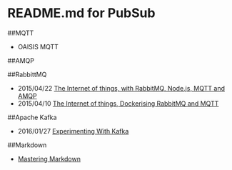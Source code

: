 README.md for PubSub
====================

##MQTT
- OAISIS MQTT

##AMQP


##RabbittMQ
- 2015/04/22 [The Internet of things, with RabbitMQ, Node.js, MQTT and AMQP](http://blog.airasoul.io/the-internet-of-things-with-rabbitmq-node-js-mqtt-and-amqp/)
- 2015/04/10 [The Internet of things, Dockerising RabbitMQ and MQTT](http://blog.airasoul.io/dockerising-rabbitmq-and-mqtt/)

##Apache Kafka
- 2016/01/27 [Experimenting With Kafka](http://tech.gc.com/experimenting-with-kafka/)




##Markdown
- [Mastering Markdown](https://guides.github.com/features/mastering-markdown/)





